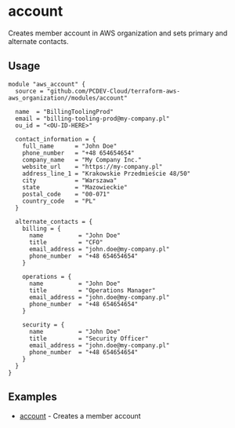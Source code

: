 # account

Creates member account in AWS organization and sets primary and alternate contacts.

## Usage

```hcl
module "aws_account" {
  source = "github.com/PCDEV-Cloud/terraform-aws-aws_organization//modules/account"

  name  = "BillingToolingProd"
  email = "billing-tooling-prod@my-company.pl"
  ou_id = "<OU-ID-HERE>"

  contact_information = {
    full_name      = "John Doe"
    phone_number   = "+48 654654654"
    company_name   = "My Company Inc."
    website_url    = "https://my-company.pl"
    address_line_1 = "Krakowskie Przedmieście 48/50"
    city           = "Warszawa"
    state          = "Mazowieckie"
    postal_code    = "00-071"
    country_code   = "PL"
  }

  alternate_contacts = {
    billing = {
      name          = "John Doe"
      title         = "CFO"
      email_address = "john.doe@my-company.pl"
      phone_number  = "+48 654654654"
    }
    
    operations = {
      name          = "John Doe"
      title         = "Operations Manager"
      email_address = "john.doe@my-company.pl"
      phone_number  = "+48 654654654"
    }

    security = {
      name          = "John Doe"
      title         = "Security Officer"
      email_address = "john.doe@my-company.pl"
      phone_number  = "+48 654654654"
    }
  }
}
```

## Examples

- [account](https://github.com/PCDEV-Cloud/terraform-aws-aws_organization/tree/main/examples/account) - Creates a member account